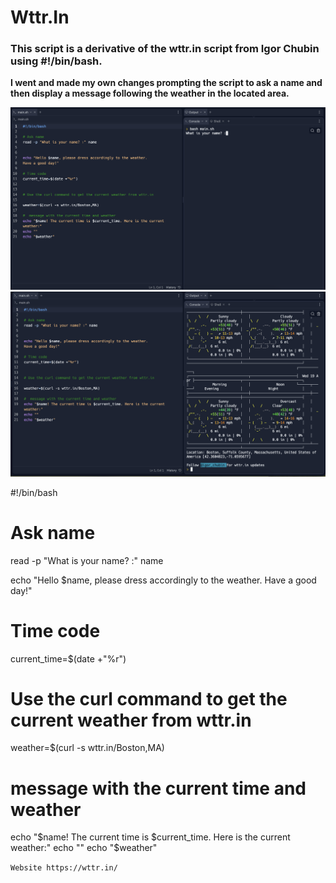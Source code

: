 # Wttr.In 
### This script is a derivative of the wttr.in script from __Igor Chubin__ using #!/bin/bash. 

__I went and made my own changes prompting the script to ask a name and then display a message following the weather in the located area.__

![Alt image](Images/name.png)
![Alt image2](Images/wttr.png)

#!/bin/bash
# Ask name
read -p "What is your name? :" name


echo "Hello $name, please dress accordingly to the weather. 
Have a good day!"

# Time code
current_time=$(date +"%r")


# Use the curl command to get the current weather from wttr.in

weather=$(curl -s wttr.in/Boston,MA)

#  message with the current time and weather
echo "$name! The current time is $current_time. Here is the current weather:"
echo ""
echo "$weather"

`Website https://wttr.in/
`